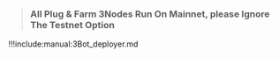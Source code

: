 > ### All Plug & Farm 3Nodes Run On Mainnet, please Ignore The Testnet Option
!!!include:manual:3Bot_deployer.md